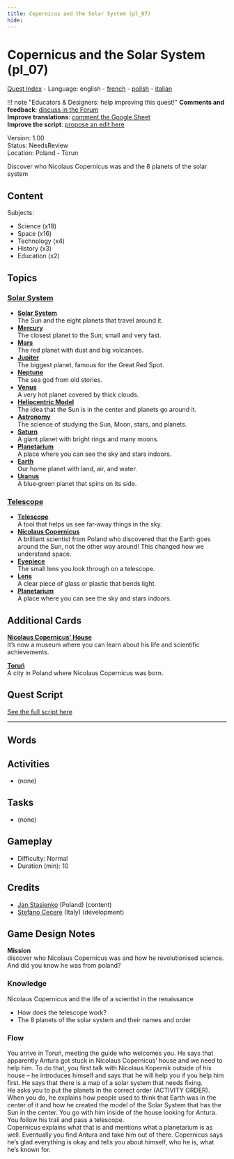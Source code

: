 ```yaml
---
title: Copernicus and the Solar System (pl_07)
hide:
---
```


# Copernicus and the Solar System (pl_07)
[Quest Index](./index.md) - Language: english - [french](./pl_07.fr.md) - [polish](./pl_07.pl.md) - [italian](./pl_07.it.md)

!!! note "Educators & Designers: help improving this quest!"
    **Comments and feedback**: [discuss in the Forum](https://vgwb.discourse.group/t/pl-07-copernicus-and-the-solar-system/38/1)  
    **Improve translations**: [comment the Google Sheet](https://docs.google.com/spreadsheets/d/1FPFOy8CHor5ArSg57xMuPAG7WM27-ecDOiU-OmtHgjw/edit?gid=783699917#gid=783699917)  
    **Improve the script**: [propose an edit here](https://github.com/vgwb/Antura/blob/main/Assets/_discover/_quests/PL_07%20Solar%20System/PL_07%20Solar%20System%20-%20Yarn%20Script.yarn)  

Version: 1.00  
Status: NeedsReview  
Location: Poland - Torun

Discover who Nicolaus Copernicus was and the 8 planets of the solar system

## Content
Subjects: 

  - Science (x18)
  - Space (x16)
  - Technology (x4)
  - History (x3)
  - Education (x2)

## Topics
### [Solar System](../topics/index.md#solar_system)

  - **[Solar System](../cards/index.md#solar_system)**  
    The Sun and the eight planets that travel around it.  
  - **[Mercury](../cards/index.md#mercury)**  
    The closest planet to the Sun; small and very fast.  
  - **[Mars](../cards/index.md#mars)**  
    The red planet with dust and big volcanoes.  
  - **[Jupiter](../cards/index.md#jupiter)**  
    The biggest planet, famous for the Great Red Spot.  
  - **[Neptune](../cards/index.md#neptune)**  
    The sea god from old stories.  
  - **[Venus](../cards/index.md#venus)**  
    A very hot planet covered by thick clouds.  
  - **[Heliocentric Model](../cards/index.md#heliocentric_model)**  
    The idea that the Sun is in the center and planets go around it.  
  - **[Astronomy](../cards/index.md#astronomy)**  
    The science of studying the Sun, Moon, stars, and planets.  
  - **[Saturn](../cards/index.md#saturn)**  
    A giant planet with bright rings and many moons.  
  - **[Planetarium](../cards/index.md#planetarium)**  
    A place where you can see the sky and stars indoors.  
  - **[Earth](../cards/index.md#earth)**  
    Our home planet with land, air, and water.  
  - **[Uranus](../cards/index.md#uranus)**  
    A blue‑green planet that spins on its side.  
### [Telescope](../topics/index.md#telescope)

  - **[Telescope](../cards/index.md#telescope)**  
    A tool that helps us see far‑away things in the sky.  
  - **[Nicolaus Copernicus](../cards/index.md#nicolaus_copernicus)**  
    A brilliant scientist from Poland who discovered that the Earth goes around the Sun, not the other way around! This changed how we understand space.  
  - **[Eyepiece](../cards/index.md#eyepiece)**  
    The small lens you look through on a telescope.  
  - **[Lens](../cards/index.md#lens)**  
    A clear piece of glass or plastic that bends light.  
  - **[Planetarium](../cards/index.md#planetarium)**  
    A place where you can see the sky and stars indoors.  

## Additional Cards
**[Nicolaus Copernicus’ House](../cards/index.md#nicolaus_copernicus_house)**  
It’s now a museum where you can learn about his life and scientific achievements.  

**[Toruń](../cards/index.md#torun)**  
A city in Poland where Nicolaus Copernicus was born.  

## Quest Script

[See the full script here](./pl_07-script.md)

---

## Words
## Activities
- (none)

## Tasks
- (none)
## Gameplay
- Difficulty: Normal
- Duration (min): 10
## Credits
- [Jan Stasienko](mailto:jan.stasienko@dsw.edu.pl) (Poland) (content)
- [Stefano Cecere](https://stefanocecere.com) (Italy) (development)

## Game Design Notes
**Mission**  
discover who Nicolaus Copernicus was and how he revolutionised science.
And did you know he was from poland?

### Knowledge
Nicolaus Copernicus and the life of a scientist in the renaissance  

- How does the telescope work?
- The 8 planets of the solar system and their names and order

### Flow
You arrive in Toruń, meeting the guide who welcomes you. He says that apparently Antura got stuck in Nicolaus Copernicus’ house and we need to help him. To do that, you first talk with Nicolaus Kopernik outside of his house – he introduces himself and says that he will help you if you help him first. He says that there is a map of a solar system that needs fixing.  
He asks you to put the planets in the correct order (ACTIVITY ORDER).  
When you do, he explains how people used to think that Earth was in the center of it and how he created the model of the Solar System that has the Sun in the center. You go with him inside of the house looking for Antura. You follow his trail and pass a telescope.  
Copernicus explains what that is and mentions what a planetarium is as well. Eventually you find Antura and take him out of there. Copernicus says he’s glad everything is okay and tells you about himself, who he is, what he’s known for.

